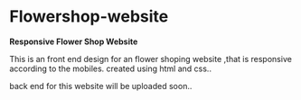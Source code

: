 # Flowershop-website

**Responsive Flower Shop Website**

This is an front end design for an flower shoping website ,that is responsive according to the mobiles.
created using html and css..

back end for this website will be uploaded soon..
